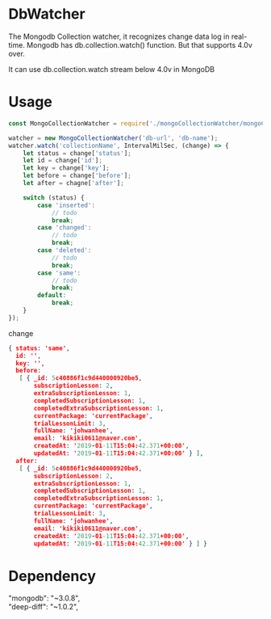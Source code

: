 # DbWatcher
The Mongodb Collection watcher, it recognizes change data log in real-time. Mongodb has db.collection.watch() function. But that supports 4.0v over.  

It can use db.collection.watch stream below 4.0v in MongoDB

# Usage 
```javascript
const MongoCollectionWatcher = require('./mongoCollectionWatcher/mongoCollectionWatcher.js');

watcher = new MongoCollectionWatcher('db-url', 'db-name');
watcher.watch('collectionName', IntervalMilSec, (change) => {
    let status = change['status'];
    let id = change['id'];
    let key = change['key'];
    let before = change['before'];
    let after = chagne['after'];

    switch (status) {
        case 'inserted':
            // todo
            break;
        case 'changed':
            // todo
            break;
        case 'deleted':
            // todo
            break;
        case 'same':
            // todo
            break;
        default:
            break;
    }
});
```

change
```json
{ status: 'same',
  id: '',
  key: '',
  before:
   [ { _id: 5c40886f1c9d440000920be5,
       subscriptionLesson: 2,
       extraSubscriptionLesson: 1,
       completedSubscriptionLesson: 1,
       completedExtraSubscriptionLesson: 1,
       currentPackage: 'currentPackage',
       trialLessonLimit: 3,
       fullName: 'johwanhee',
       email: 'kikiki0611@naver.com',
       createdAt: '2019-01-11T15:04:42.371+00:00',
       updatedAt: '2019-01-11T15:04:42.371+00:00' } ],
  after:
   [ { _id: 5c40886f1c9d440000920be5,
       subscriptionLesson: 2,
       extraSubscriptionLesson: 1,
       completedSubscriptionLesson: 1,
       completedExtraSubscriptionLesson: 1,
       currentPackage: 'currentPackage',
       trialLessonLimit: 3,
       fullName: 'johwanhee',
       email: 'kikiki0611@naver.com',
       createdAt: '2019-01-11T15:04:42.371+00:00',
       updatedAt: '2019-01-11T15:04:42.371+00:00' } ] }
```
# Dependency
"mongodb": "~3.0.8",  
"deep-diff": "~1.0.2",  
